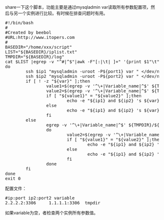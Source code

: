 <!--
author: beebol
date: 2015-01-11 11:30:22
title: 【mysql】两个实例参数对比脚本
tags: mysqladmin
category: mysql
status: publish
summary: share一下这个脚本，功能主要是通过mysqladmin var读取所有参数配置项，然后与另一个实例进行比较。有时候在排查问题时有用。#!/bin/bash##Created by beebol#URL:http://www.itopers.com#BASEDIR="/home
-->

share一下这个脚本，功能主要是通过mysqladmin var读取所有参数配置项，然后与另一个实例进行比较。有时候在排查问题时有用。
<pre class="lang:sh decode:true">#!/bin/bash
#
#Created by beebol
#URL:http://www.itopers.com
#
BASEDIR="/home/xxx/script"
LIST="${BASEDIR}/iplist.txt"
TMPDIR="${BASEDIR}/log"
cat $LIST |egrep -v "^#|^$"|awk -F"[:|\t| ]+" '{print $1"\t"$2"\t"$3"\t"$4"\t"$5}' |while read ip1 port1 ip2 port2 var
do
        ssh $ip1 "mysqladmin -uroot -P${port1} var " &lt;/dev/null &gt;${TMPDIR}/${ip1}.txt
        ssh $ip2 "mysqladmin -uroot -P${port2} var " &lt;/dev/null &gt;${TMPDIR}/${ip2}.txt
        if [ ! -z "${var}" ];then
                value1=$(egrep -v '^\+|Variable_name|^$' ${TMPDIR}/${ip1}.txt |awk -F"[|| ]+" '$2=="'${var}'" {print $3}')
                value2=$(egrep -v '^\+|Variable_name|^$' ${TMPDIR}/${ip2}.txt |awk -F"[|| ]+" '$2=="'${var}'" {print $3}')
                if [ "${value1}" = "${value2}" ];then
                        echo -e "${ip1} and ${ip2} 's ${var} are the same.[\033[32mOK\033[0m]"
                else
                        echo -e "${ip1} and ${ip2} 's ${var} are different.[\033[5m\033[31mError\033[0m]"
                fi
        else
                egrep -v '^\+|Variable_name|^$' ${TMPDIR}/${ip1}.txt |awk -F"[|| ]+" '{print $2"\t"$3}'|while read key value1
                do
                        value2=$(egrep -v '^\+|Variable_name|^$' ${TMPDIR}/${ip2}.txt |awk -F"[|| ]+" '$2=="'${key}'" {print $3}')
                        if [ "${value1}" = "${value2}" ];then
                                echo -e "${ip1} and ${ip2} 's ${key} are the same.[\033[32mOK\033[0m]"
                        else
                                echo -e "${ip1} and ${ip2} 's ${key} are different.[\033[5m\033[31mError\033[0m]"
                        fi
                done
        fi
done
exit 0</pre>
配置文件：
<pre class="lang:vim decode:true">#ip:port ip2:port2 variable
2.2.2.2:3306     1.1.1.1:3306  tmpdir</pre>
如果variable为空，者检查两个实例所有参数值。